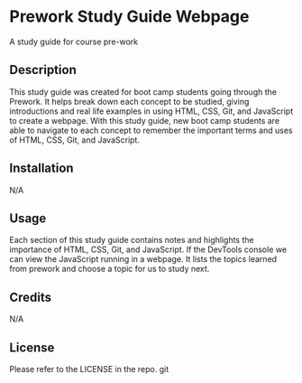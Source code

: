 # Prework Study Guide Webpage
A study guide for course pre-work 

## Description

This study guide was created for boot camp students going through the Prework.  It helps break down each concept to be studied, giving introductions and real life examples in using HTML, CSS, Git, and JavaScript to create a webpage.  With this study guide, new boot camp students are able to navigate to each concept to remember the important terms and uses of HTML, CSS, Git, and JavaScript.  

## Installation

N/A 

## Usage

Each section of this study guide contains notes and highlights the importance of HTML, CSS, Git, and JavaScript.  If the DevTools console we can view the JavaScript running in a webpage. It lists the topics learned from prework and choose a topic for us to study next.  

## Credits

N/A

## License

Please refer to the LICENSE in the repo. git 